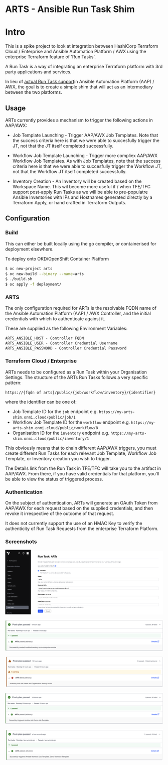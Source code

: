 # ARTS - Ansible Run Task Shim

# Intro

This is a spike project to look at integration between HashiCorp Terraform Cloud / Enterprise and Ansible Automation Platform / AWX using the enterprise Terraform feature of 'Run Tasks'.

A Run Task is a way of integrating an enterprise Terraform platform with 3rd party applications and services.

In lieu of [actual Run Task support](https://github.com/ansible/awx/issues/13785)in Ansible Automation Platform (AAP) / AWX, the goal is to create a simple shim that will act as an intermediary between the two platforms.

## Usage

ARTs currently provides a mechanism to trigger the following actions in AAP/AWX:

* Job Template Launching - Trigger AAP/AWX Job Templates. Note that the success criteria here is that we were able to succesfully trigger the JT, not that the JT itself completed successfully.

* Workflow Job Template Launching - Trigger more compliex AAP/AWX Workflow Job Templates. As with Job Templates, note that the success criteria here is that we were able to succesfully trigger the Workflow JT, not that the Workflow JT itself completed successfully.

* Inventory Creation - An Inventory will be created based on the Workspace Name. This wil become more useful if / when TFE/TFC support post-apply Run Tasks as we will be able to pre-populatre Ansible Inventories with IPs and Hostnames generated directly by a Terraform Apply, or hand crafted in Terraform Outputs.

## Configuration

### Build
This can either be built locally using the go compiler, or containerised for deployment elsewhere. 

To deploy onto OKD/OpenShift Container Platform

```bash
$ oc new-project arts
$ oc new-build --binary --name=arts
$ ./build.sh
$ oc apply -f deployment/
```

### ARTS
The only configuration required for ARTs is the resolvable FQDN name of the Ansible Automation Platform (AAP) / AWX Controller, and the initial credentials with which to authenticate against it.

These are supplied as the following Environment Variables:

```
ARTS_ANSIBLE_HOST - Controller FQDN
ARTS_ANSIBLE_USER - Controller Credential Username
ARTS_ANSIBLE_PASSWORD - Controller Credential Password
```

### Terraform Cloud / Enterprise

ARTs needs to be configured as a Run Task within your Organisation Settings. The structure of the ARTs Run Tasks follows a very specific pattern:

```
https://{fqdn of arts}/public/{job/workflow/inventory}/{identifier}
```

where the identifier can be one of:

* Job Template ID for the `job` endpoint e.g. `https://my-arts-shim.onmi.cloud/public/job/1`
* Workflow Job Template ID for the `workflow` endpoint e.g. `https://my-arts-shim.onmi.cloud/public/workflow/8`
* Organisation ID for the `inventory` endpoint e.g. `https://my-arts-shim.onmi.cloud/public/inventory/1`

This obviously means that to chain different AAP/AWX triggers, you must create different Run Tasks for each relevant Job Template, Workflow Job Template, or Inventory creation you wish to trigger.

The Details link from the Run Task in TFE/TFC will take you to the artifact in AAP/AWX. From there, if you have valid credentials for that platform, you'll be able to view the status of triggered process.

### Authentication

On the subject of authentication, ARTs will generate an OAuth Token from AAP/AWX for each request based on the supplied credentials, and then revoke it irrespective of the outcome of that request.

It does not currently support the use of an HMAC Key to verify the authenticity of Run Task Requests from the enterprise Terraform Platform.

### Screenshots
![Run Task - Setup Screenshot](images/setup.png)

![Run Task - Inventory Success Screenshot](images/inventory-success.png)

![Run Task - Inventory Failure Screenshot](images/inventory-fail.png)

![Run Task - Job Template Success Screenshot](images/jt-success.png)

![Run Task - Job Template Success Screenshot](images/wfjt-success.png)